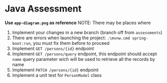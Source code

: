 # Java Assessment

**Use `app-diagram.png` as reference**
NOTE: There may be places where 

1. Implement your changes in a new branch (branch off from `assessments`)
2. There are errors when launching the project: `.\mvnw.cmd spring-boot:run`, you must fix them before to proceed
3. Implement `GET /persons/{id}` endpoint
4. Implement `GET /persons/query` endpoint, this endpoint should accept `name` query parameter wich will be used to retrieve all the records by name
5. Implement `PATCH /persons/{id}` endpoint
6. Implement a unit test for `PersonModel` class